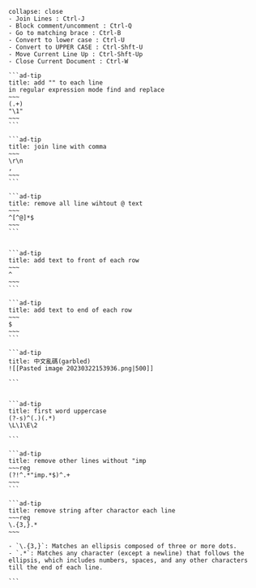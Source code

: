 ````ad-note
collapse: close
- Join Lines : Ctrl-J
- Block comment/uncomment : Ctrl-Q
- Go to matching brace : Ctrl-B
- Convert to lower case : Ctrl-U
- Convert to UPPER CASE : Ctrl-Shft-U
- Move Current Line Up : Ctrl-Shft-Up
- Close Current Document : Ctrl-W

```ad-tip
title: add "" to each line
in regular expression mode find and replace
~~~
(.+)
"\1"
~~~
```

```ad-tip
title: join line with comma
~~~
\r\n
,
~~~
```

```ad-tip
title: remove all line wihtout @ text
~~~
^[^@]*$
~~~
```


```ad-tip
title: add text to front of each row
~~~
^
~~~
```

```ad-tip
title: add text to end of each row
~~~
$
~~~
```

```ad-tip
title: 中文亂碼(garbled)
![[Pasted image 20230322153936.png|500]]

```


```ad-tip
title: first word uppercase
(?-s)^(.)(.*)
\L\1\E\2

```

```ad-tip
title: remove other lines without "imp
~~~reg
(?!^.*"imp.*$)^.+
~~~
```

```ad-tip
title: remove string after charactor each line
~~~reg
\.{3,}.*
~~~

- `\.{3,}`: Matches an ellipsis composed of three or more dots.
- `.*`: Matches any character (except a newline) that follows the ellipsis, which includes numbers, spaces, and any other characters till the end of each line.

```



````
